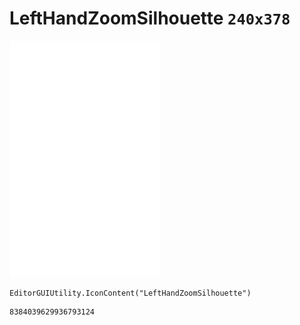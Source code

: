 # LeftHandZoomSilhouette `240x378`
<img src="/img/LeftHandZoomSilhouette.png" width=240 height=378>

``` CSharp
EditorGUIUtility.IconContent("LeftHandZoomSilhouette")
```
```
8384039629936793124
```
